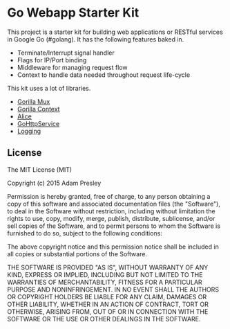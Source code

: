 Go Webapp Starter Kit
=====================

This project is a starter kit for building web applications or RESTful services
in Google Go (#golang). It has the following features baked in.

* Terminate/Interrupt signal handler
* Flags for IP/Port binding
* Middleware for managing request flow
* Context to handle data needed throughout request life-cycle

This kit uses a lot of libraries.

* [Gorilla Mux](http://www.gorillatoolkit.org/pkg/mux)
* [Gorilla Context](http://www.gorillatoolkit.org/pkg/context)
* [Alice](https://github.com/justinas/alice)
* [GoHttpService](https://github.com/adampresley/GoHttpService)
* [Logging](https://github.com/adampresley/logging)


License
-------
The MIT License (MIT)

Copyright (c) 2015 Adam Presley

Permission is hereby granted, free of charge, to any person obtaining a copy
of this software and associated documentation files (the "Software"), to deal
in the Software without restriction, including without limitation the rights
to use, copy, modify, merge, publish, distribute, sublicense, and/or sell
copies of the Software, and to permit persons to whom the Software is
furnished to do so, subject to the following conditions:

The above copyright notice and this permission notice shall be included in all
copies or substantial portions of the Software.

THE SOFTWARE IS PROVIDED "AS IS", WITHOUT WARRANTY OF ANY KIND, EXPRESS OR
IMPLIED, INCLUDING BUT NOT LIMITED TO THE WARRANTIES OF MERCHANTABILITY,
FITNESS FOR A PARTICULAR PURPOSE AND NONINFRINGEMENT. IN NO EVENT SHALL THE
AUTHORS OR COPYRIGHT HOLDERS BE LIABLE FOR ANY CLAIM, DAMAGES OR OTHER
LIABILITY, WHETHER IN AN ACTION OF CONTRACT, TORT OR OTHERWISE, ARISING FROM,
OUT OF OR IN CONNECTION WITH THE SOFTWARE OR THE USE OR OTHER DEALINGS IN THE
SOFTWARE.
